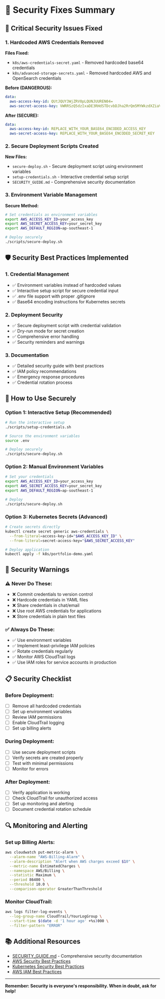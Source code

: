 # 🔐 Security Fixes Summary

## 🚨 Critical Security Issues Fixed

### 1. Hardcoded AWS Credentials Removed
**Files Fixed:**
- `k8s/aws-credentials-secret.yaml` - Removed hardcoded base64 credentials
- `k8s/advanced-storage-secrets.yaml` - Removed hardcoded AWS and OpenSearch credentials

**Before (DANGEROUS):**
```yaml
data:
  aws-access-key-id: QUtJQUY3WjZRV0pLQUNJUUREN04=
  aws-secret-access-key: VWRRSzQ5dzIxaDE3RHdSTDcvbDJha2RrQm5MYWkzdXZiaVJXL1FpQg==
```

**After (SECURE):**
```yaml
data:
  aws-access-key-id: REPLACE_WITH_YOUR_BASE64_ENCODED_ACCESS_KEY
  aws-secret-access-key: REPLACE_WITH_YOUR_BASE64_ENCODED_SECRET_KEY
```

### 2. Secure Deployment Scripts Created
**New Files:**
- `secure-deploy.sh` - Secure deployment script using environment variables
- `setup-credentials.sh` - Interactive credential setup script
- `SECURITY_GUIDE.md` - Comprehensive security documentation

### 3. Environment Variable Management
**Secure Method:**
```bash
# Set credentials as environment variables
export AWS_ACCESS_KEY_ID=your_access_key
export AWS_SECRET_ACCESS_KEY=your_secret_key
export AWS_DEFAULT_REGION=ap-southeast-1

# Deploy securely
./scripts/secure-deploy.sh
```

## 🛡️ Security Best Practices Implemented

### 1. Credential Management
- ✅ Environment variables instead of hardcoded values
- ✅ Interactive setup script for secure credential input
- ✅ .env file support with proper .gitignore
- ✅ Base64 encoding instructions for Kubernetes secrets

### 2. Deployment Security
- ✅ Secure deployment script with credential validation
- ✅ Dry-run mode for secret creation
- ✅ Comprehensive error handling
- ✅ Security reminders and warnings

### 3. Documentation
- ✅ Detailed security guide with best practices
- ✅ IAM policy recommendations
- ✅ Emergency response procedures
- ✅ Credential rotation process

## 🔧 How to Use Securely

### Option 1: Interactive Setup (Recommended)
```bash
# Run the interactive setup
./scripts/setup-credentials.sh

# Source the environment variables
source .env

# Deploy securely
./scripts/secure-deploy.sh
```

### Option 2: Manual Environment Variables
```bash
# Set your credentials
export AWS_ACCESS_KEY_ID=your_access_key
export AWS_SECRET_ACCESS_KEY=your_secret_key
export AWS_DEFAULT_REGION=ap-southeast-1

# Deploy
./scripts/secure-deploy.sh
```

### Option 3: Kubernetes Secrets (Advanced)
```bash
# Create secrets directly
kubectl create secret generic aws-credentials \
  --from-literal=access-key-id="$AWS_ACCESS_KEY_ID" \
  --from-literal=secret-access-key="$AWS_SECRET_ACCESS_KEY"

# Deploy application
kubectl apply -f k8s/portfolio-demo.yaml
```

## 🚨 Security Warnings

### ⚠️ Never Do These:
- ❌ Commit credentials to version control
- ❌ Hardcode credentials in YAML files
- ❌ Share credentials in chat/email
- ❌ Use root AWS credentials for applications
- ❌ Store credentials in plain text files

### ✅ Always Do These:
- ✅ Use environment variables
- ✅ Implement least-privilege IAM policies
- ✅ Rotate credentials regularly
- ✅ Monitor AWS CloudTrail logs
- ✅ Use IAM roles for service accounts in production

## 📋 Security Checklist

### Before Deployment:
- [ ] Remove all hardcoded credentials
- [ ] Set up environment variables
- [ ] Review IAM permissions
- [ ] Enable CloudTrail logging
- [ ] Set up billing alerts

### During Deployment:
- [ ] Use secure deployment scripts
- [ ] Verify secrets are created properly
- [ ] Test with minimal permissions
- [ ] Monitor for errors

### After Deployment:
- [ ] Verify application is working
- [ ] Check CloudTrail for unauthorized access
- [ ] Set up monitoring and alerting
- [ ] Document credential rotation schedule

## 🔍 Monitoring and Alerting

### Set up Billing Alerts:
```bash
aws cloudwatch put-metric-alarm \
  --alarm-name "AWS-Billing-Alarm" \
  --alarm-description "Alert when AWS charges exceed $10" \
  --metric-name EstimatedCharges \
  --namespace AWS/Billing \
  --statistic Maximum \
  --period 86400 \
  --threshold 10.0 \
  --comparison-operator GreaterThanThreshold
```

### Monitor CloudTrail:
```bash
aws logs filter-log-events \
  --log-group-name CloudTrail/YourLogGroup \
  --start-time $(date -d '1 hour ago' +%s)000 \
  --filter-pattern "ERROR"
```

## 📚 Additional Resources

- [SECURITY_GUIDE.md](SECURITY_GUIDE.md) - Comprehensive security documentation
- [AWS Security Best Practices](https://docs.aws.amazon.com/security/)
- [Kubernetes Security Best Practices](https://kubernetes.io/docs/concepts/security/)
- [AWS IAM Best Practices](https://docs.aws.amazon.com/IAM/latest/UserGuide/best-practices.html)

---

**Remember: Security is everyone's responsibility. When in doubt, ask for help!**
